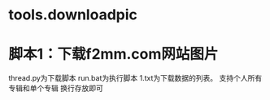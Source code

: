 # tools.downloadpic
# 脚本1：下载f2mm.com网站图片

thread.py为下载脚本
run.bat为执行脚本
1.txt为下载数据的列表。
  支持个人所有专辑和单个专辑
  换行存放即可
